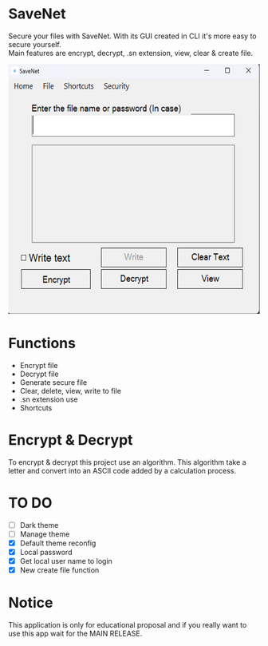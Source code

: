 # SaveNet

Secure your files with SaveNet. With its GUI created in CLI it's more easy to secure yourself.\
Main features are encrypt, decrypt, .sn extension, view, clear & create file.
<p align="center">
<img src="SaveNet/src/assets/sw.png" width="600px" height="500px">
</p>

# Functions

- Encrypt file
- Decrypt file
- Generate secure file
- Clear, delete, view, write to file
- .sn extension use
- Shortcuts

# Encrypt & Decrypt

To encrypt & decrypt this project use an algorithm.
This algorithm take a letter and convert into an ASCII code added by a calculation process.

# TO DO

- [ ] Dark theme
- [ ] Manage theme
- [x] Default theme reconfig
- [x] Local password
- [x] Get local user name to login
- [x] New create file function
# Notice

This application is only for educational proposal and if you really want to use this app wait for the MAIN RELEASE.
